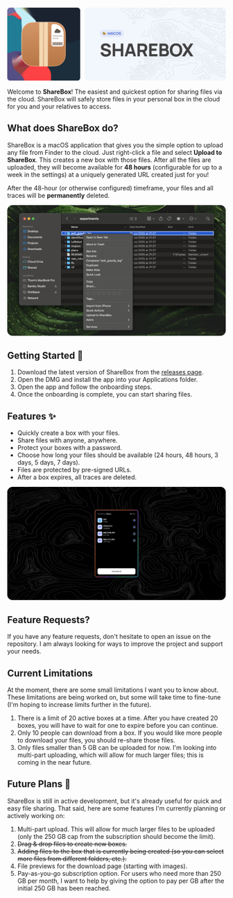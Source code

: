 <!-- markdownlint-disable-next-line first-line-heading -->

![Banner](./assets/sharebox-readme-banner.png)

Welcome to **ShareBox**! The easiest and quickest option for sharing files via the cloud. ShareBox will safely store files in your personal box in the cloud for you and your relatives to access.

## What does ShareBox do?

ShareBox is a macOS application that gives you the simple option to upload any file from Finder to the cloud. Just right-click a file and select **Upload to ShareBox**. This creates a new box with those files. After all the files are uploaded, they will become available for **48 hours** (configurable for up to a week in the settings) at a uniquely generated URL created just for you!

After the 48-hour (or otherwise configured) timeframe, your files and all traces will be **permanently** deleted.

![Preview](./assets/sharebox-readme-preview.png)

## Getting Started 🔨

1. Download the latest version of ShareBox from the [releases page](https://github.com/thom1606/ShareBox/releases).
2. Open the DMG and install the app into your Applications folder.
3. Open the app and follow the onboarding steps.
4. Once the onboarding is complete, you can start sharing files.

## Features ✨

- Quickly create a box with your files.
- Share files with anyone, anywhere.
- Protect your boxes with a password.
- Choose how long your files should be available (24 hours, 48 hours, 3 days, 5 days, 7 days).
- Files are protected by pre-signed URLs.
- After a box expires, all traces are deleted.

![Download Preview](./assets/sharebox-box-preview.png)

## Feature Requests?

If you have any feature requests, don't hesitate to open an issue on the repository. I am always looking for ways to improve the project and support your needs.

## Current Limitations

At the moment, there are some small limitations I want you to know about. These limitations are being worked on, but some will take time to fine-tune (I'm hoping to increase limits further in the future).

1. There is a limit of 20 active boxes at a time. After you have created 20 boxes, you will have to wait for one to expire before you can continue.
2. Only 10 people can download from a box. If you would like more people to download your files, you should re-share those files.
3. Only files smaller than 5 GB can be uploaded for now. I'm looking into multi-part uploading, which will allow for much larger files; this is coming in the near future.

## Future Plans 🏅

ShareBox is still in active development, but it's already useful for quick and easy file sharing. That said, here are some features I'm currently planning or actively working on:

1. Multi-part upload. This will allow for much larger files to be uploaded (only the 250 GB cap from the subscription should become the limit).
2. ~~Drag & drop files to create new boxes.~~
3. ~~Adding files to the box that is currently being created (so you can select more files from different folders, etc.).~~
4. File previews for the download page (starting with images).
5. Pay-as-you-go subscription option. For users who need more than 250 GB per month, I want to help by giving the option to pay per GB after the initial 250 GB has been reached.

